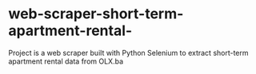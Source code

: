 # web-scraper-short-term-apartment-rental-
Project is a web scraper built with Python Selenium to extract short-term apartment rental data from OLX.ba
